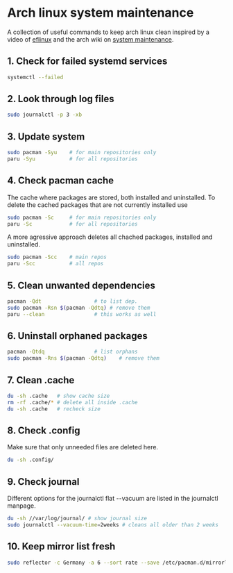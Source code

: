 # Arch linux system maintenance
A collection of useful commands to keep arch linux clean inspired by a video of [eflinux](https://www.youtube.com/watch?v=wwSkFi3h2nI) and the arch wiki on [system maintenance](https://wiki.archlinux.org/title/System_maintenance).

## 1. Check for failed systemd services
```sh
systemctl --failed
```

## 2. Look through log files
```sh
sudo journalctl -p 3 -xb
```

## 3. Update system
```sh
sudo pacman -Syu    # for main repositories only
paru -Syu           # for all repositories
```
## 4. Check pacman cache
The  cache where packages are stored, both installed and uninstalled.
To delete the cached packages that are not currently installed use
```sh
sudo pacman -Sc     # for main repositories only
paru -Sc            # for all repositories
```
A more agressive approach deletes all chached packages, installed and uninstalled. 
```sh
sudo pacman -Scc    # main repos
paru -Scc           # all repos
```

## 5. Clean unwanted dependencies
```sh
pacman -Qdt                 # to list dep.
sudo pacman -Rsn $(pacman -Qdtq) # remove them
paru --clean                # this works as well
```

## 6. Uninstall orphaned packages
```sh
pacman -Qtdq                # list orphans
sudo pacman -Rns $(pacman -Qdtq)    # remove them
```

## 7. Clean .cache
```sh
du -sh .cache   # show cache size
rm -rf .cache/* # delete all inside .cache
du -sh .cache   # recheck size
```

## 8. Check .config
Make sure that only unneeded files are deleted here.
```sh
du -sh .config/
```

## 9. Check journal
Different options for the journalctl flat --vacuum are listed in the journalctl manpage.
```sh
du -sh //var/log/journal/ # show journal size
sudo journalctl --vacuum-time=2weeks # cleans all older than 2 weeks
```

## 10. Keep mirror list fresh
```sh
sudo reflector -c Germany -a 6 --sort rate --save /etc/pacman.d/mirrorlist
```